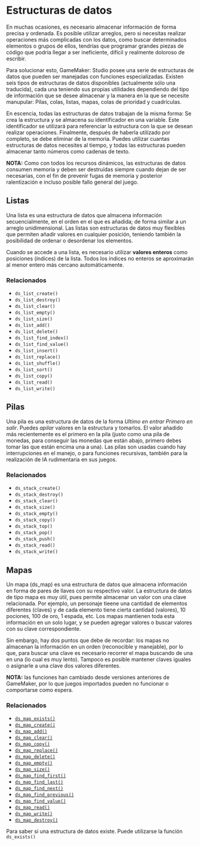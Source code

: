 ﻿

# Estructuras de datos

En muchas ocasiones, es necesario almacenar información de forma precisa y ordenada. Es posible utilizar arreglos, pero si necesitas realizar operaciones más complicadas con los datos, como buscar determinados elementos o grupos de ellos, tendrías que programar grandes piezas de código que podría llegar a ser ineficiente, difícil y realmente doloroso de escribir.  
  
Para solucionar esto, GameMaker: Studio posee una serie de estructuras de datos que pueden ser manejadas con funciones especializadas. Existen seis tipos de estructuras de datos disponibles (actualmente sólo una traducida), cada una teniendo sus propias utilidades dependiendo del tipo de información que se desee almacenar y la manera en la que se necesite manupular: Pilas, colas, listas, mapas, colas de prioridad y cuadrículas.  
  
En escencia, todas las estructuras de datos trabajan de la misma forma: Se crea la estructura y se almacena su identificador en una variable. Este identificador se utilizará para referenciar la estructura con la que se desean realizar operaciones. Finalmente, después de haberla utilizado por completo, se debe eliminar de la memoria. Puedes utilizar cuantas estructuras de datos necesites al tiempo, y todas las estructuras pueden almacenar tanto números como cadenas de texto.  
  
**NOTA:** Como con todos los recursos dinámicos, las estructuras de datos consumen memoria y deben ser destruídas siempre cuando dejan de ser necesarias, con el fin de prevenir fugas de memoria y posterior ralentización e incluso posible fallo general del juego.  

## Listas

Una lista es una estructura de datos que almacena información secuencialmente, en el orden en el que es añadida; de forma similar a un arreglo unidimensional. Las listas son estructuras de datos muy flexibles que permiten añadir valores en cualquier posición, teniendo también la posibilidad de ordenar o desordenar los elementos.  
  
Cuando se accede a una lista, es necesario utilizar **valores enteros** como posiciones (índices) de la lista. Todos los índices no enteros se aproximarán al menor entero más cercano automáticamente.

### Relacionados

*   `ds_list_create()`
*   `ds_list_destroy()`
*   `ds_list_clear()`
*   `ds_list_empty()`
*   `ds_list_size()`
*   `ds_list_add()`
*   `ds_list_delete()`
*   `ds_list_find_index()`
*   `ds_list_find_value()`
*   `ds_list_insert()`
*   `ds_list_replace()`
*   `ds_list_shuffle()`
*   `ds_list_sort()`
*   `ds_list_copy()`
*   `ds_list_read()`
*   `ds_list_write()`

## Pilas

Una pila es una estructura de datos de la forma _Ultimo en entrar Primero en salir_. Puedes _apilar_ valores en la estructura y tomarlos. El valor añadido más recientemente es el primero en la pila (justo como una pila de monedas, para conseguir las monedas que están abajo, primero debes tomar las que están encima una a una). Las pilas son usadas cuando hay interrupciones en el manejo, o para funciones recursivas, también para la realización de IA rudimentaria en sus juegos.

### Relacionados

*   `ds_stack_create()`
*   `ds_stack_destroy()`
*   `ds_stack_clear()`
*   `ds_stack_size()`
*   `ds_stack_empty()`
*   `ds_stack_copy()`
*   `ds_stack_top()`
*   `ds_stack_pop()`
*   `ds_stack_push()`
*   `ds_stack_read()`
*   `ds_stack_write()`

## Mapas

Un mapa (ds_map) es una estructura de datos que almacena información en forma de pares de llaves con su respectivo valor. La estructura de datos de tipo mapa es muy útil, pues permite almacenar un valor con una clave relacionada. Por ejemplo, un personaje tieene una cantidad de elementos diferentes (claves) y de cada elemento tiene cierta cantidad (valores), 10 pociones, 100 de oro, 1 espada, etc. Los mapas mantienen toda esta información en un solo lugar, y se pueden agregar valores o buscar valores con su clave correspondiente.  
  
Sin embargo, hay dos puntos que debe de recordar: los mapas no almacenan la información en un orden (reconocible y manejable), por lo que, para buscar una clave es necesario recorrer el mapa buscando de una en una (lo cual es muy lento). Tampoco es posible mantener claves iguales o asignarle a una clave dos valores diferentes.  
  
**NOTA:** las funciones han cambiado desde versiones anteriores de GameMaker, por lo que juegos importados pueden no funcionar o comportarse como espera.

### Relacionados

*   [`ds_map_exists()`](ds_map/ds_map_exists.html)
*   [`ds_map_create()`](ds_map/ds_map_create.html)
*   [`ds_map_add()`](ds_map/ds_map_add.html)
*   [`ds_map_clear()`](ds_map/ds_map_clear.html)
*   [`ds_map_copy()`](ds_map/ds_map_copy.html)
*   [`ds_map_replace()`](ds_map/ds_map_replace.html)
*   [`ds_map_delete()`](ds_map/ds_map_delete.html)
*   [`ds_map_empty()`](ds_map/ds_map_empty.html)
*   [`ds_map_size()`](ds_map/ds_map_size.html)
*   [`ds_map_find_first()`](ds_map/ds_map_find_first.html)
*   [`ds_map_find_last()`](ds_map/ds_map_find_last.html)
*   [`ds_map_find_next()`](ds_map/ds_map_find_next.html)
*   [`ds_map_find_previous()`](ds_map/ds_map_find_previous.html)
*   [`ds_map_find_value()`](ds_map/ds_map_find_value.html)
*   [`ds_map_read()`](ds_map/ds_map_read.html)
*   [`ds_map_write()`](ds_map/ds_map_write.html)
*   [`ds_map_destroy()`](ds_map/ds_map_destroy.html)

Para saber si una estructura de datos existe. Puede utilizarse la función `ds_exists()`